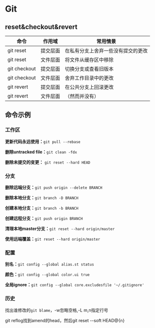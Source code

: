 # Git

## reset&checkout&revert

| **命令**      | **作用域** | **常用情景**                       |
| ------------- | ---------- | ---------------------------------- |
| git  reset    | 提交层面   | 在私有分支上舍弃一些没有提交的更改 |
| git  reset    | 文件层面   | 将文件从缓存区中移除               |
| git  checkout | 提交层面   | 切换分支或查看旧版本               |
| git  checkout | 文件层面   | 舍弃工作目录中的更改               |
| git  revert   | 提交层面   | 在公共分支上回滚更改               |
| git  revert   | 文件层面   | （然而并没有）                     |

## 命令示例

### 工作区

**更新代码永远使用：**`git pull --rebase`

**删除untracked file：**`git clean -fdx`

**删除未提交的变更：** `git reset --hard HEAD`

### 分支

**删除远端分支：**`git push origin --delete BRANCH`

**删除本地分支：**`git branch -D BRANCH`

**创建本地分支：**`git branch -b BRANCH`

**创建远程分支：**`git push origin BRANCH`

**清理本地master分支：**`git reset --hard origin/master`

**使用远端覆盖：**`git reset --hard origin/master`

### 配置

**别名：**`git config --global alias.st status`

**颜色：**`git config --global color.ui true`

**全局ignore：**`git config --global core.excludesfile '~/.gitignore'`

### 历史

找出谁修改的`git blame`，-w忽略空格,-L m,n指定行号

git reflog找到amend的head，然后git reset --soft HEAD@{n}

